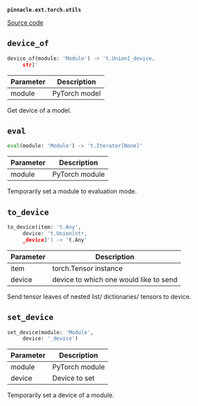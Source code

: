 **`pinnacle.ext.torch.utils`** 

[Source code](https://github.com/pinnacle/pinnacle/blob/main/pinnacle/ext/torch/utils.py)

## `device_of` 

```python
device_of(module: 'Module') -> 't.Union[_device,
     str]'
```
| Parameter | Description |
|-----------|-------------|
| module | PyTorch model |

Get device of a model.

## `eval` 

```python
eval(module: 'Module') -> 't.Iterator[None]'
```
| Parameter | Description |
|-----------|-------------|
| module | PyTorch module |

Temporarily set a module to evaluation mode.

## `to_device` 

```python
to_device(item: 't.Any',
     device: 't.Union[str,
     _device]') -> 't.Any'
```
| Parameter | Description |
|-----------|-------------|
| item | torch.Tensor instance |
| device | device to which one would like to send |

Send tensor leaves of nested list/ dictionaries/ tensors to device.

## `set_device` 

```python
set_device(module: 'Module',
     device: '_device')
```
| Parameter | Description |
|-----------|-------------|
| module | PyTorch module |
| device | Device to set |

Temporarily set a device of a module.

